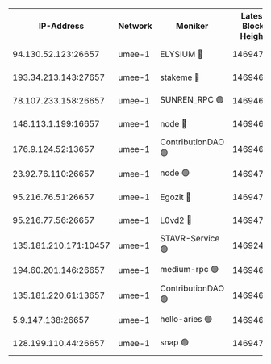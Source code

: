


<table><tr><th>IP-Address</th><th>Network</th><th>Moniker</th><th>Latest Block Height</th><th>Earliest Block Height</th><th>Catching Up</th><th>Tx Index</th><th>Voting Power</th><th>Scan Time</th></tr><tr><td>94.130.52.123:26657</td><td>umee-1</td><td>ELYSIUM 🔴</td><td>14694706</td><td>3216011</td><td>False</td><td>off</td><td>27006788</td><td>2024-11-12T07:46:17.287682197UTC</td></tr><tr><td>193.34.213.143:27657</td><td>umee-1</td><td>stakeme 🔴</td><td>14694679</td><td>12950170</td><td>False</td><td>off</td><td>8269137</td><td>2024-11-12T07:43:50.021628250UTC</td></tr><tr><td>78.107.233.158:26657</td><td>umee-1</td><td>SUNREN_RPC 🟢</td><td>14694691</td><td>13338194</td><td>False</td><td>on</td><td>0</td><td>2024-11-12T07:44:57.495561981UTC</td></tr><tr><td>148.113.1.199:16657</td><td>umee-1</td><td>node 🔴</td><td>14694672</td><td>13570001</td><td>False</td><td>off</td><td>1636217</td><td>2024-11-12T07:43:15.002351539UTC</td></tr><tr><td>176.9.124.52:13657</td><td>umee-1</td><td>ContributionDAO 🟢</td><td>14694689</td><td>13924595</td><td>False</td><td>on</td><td>0</td><td>2024-11-12T07:44:46.519965956UTC</td></tr><tr><td>23.92.76.110:26657</td><td>umee-1</td><td>node 🟢</td><td>14694721</td><td>14446001</td><td>False</td><td>on</td><td>0</td><td>2024-11-12T07:47:42.708408233UTC</td></tr><tr><td>95.216.76.51:26657</td><td>umee-1</td><td>Egozit 🔴</td><td>14694705</td><td>14594705</td><td>False</td><td>off</td><td>38566887</td><td>2024-11-12T07:46:14.866211886UTC</td></tr><tr><td>95.216.77.56:26657</td><td>umee-1</td><td>L0vd2 🔴</td><td>14694713</td><td>14594713</td><td>False</td><td>off</td><td>38345510</td><td>2024-11-12T07:47:02.042737943UTC</td></tr><tr><td>135.181.210.171:10457</td><td>umee-1</td><td>STAVR-Service 🟢</td><td>14692455</td><td>14640001</td><td>False</td><td>on</td><td>0</td><td>2024-11-12T07:46:32.371678295UTC</td></tr><tr><td>194.60.201.146:26657</td><td>umee-1</td><td>medium-rpc 🟢</td><td>14694618</td><td>14648126</td><td>False</td><td>on</td><td>0</td><td>2024-11-12T07:43:28.723620840UTC</td></tr><tr><td>135.181.220.61:13657</td><td>umee-1</td><td>ContributionDAO 🟢</td><td>14694670</td><td>14692181</td><td>False</td><td>off</td><td>0</td><td>2024-11-12T07:43:05.551725738UTC</td></tr><tr><td>5.9.147.138:26657</td><td>umee-1</td><td>hello-aries 🟢</td><td>14694685</td><td>14693461</td><td>False</td><td>off</td><td>0</td><td>2024-11-12T07:44:23.426608510UTC</td></tr><tr><td>128.199.110.44:26657</td><td>umee-1</td><td>snap 🟢</td><td>14694711</td><td>14693517</td><td>False</td><td>off</td><td>0</td><td>2024-11-12T07:46:50.512362028UTC</td></tr></table>